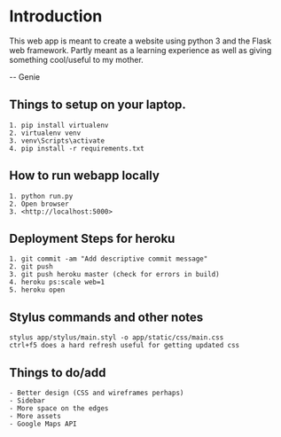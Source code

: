 # Introduction
This web app is meant to create a website using python 3 and the Flask web framework.
Partly meant as a learning experience as well as giving something cool/useful to my mother.

-- Genie

## Things to setup on your laptop.
````
1. pip install virtualenv
2. virtualenv venv
3. venv\Scripts\activate
4. pip install -r requirements.txt
````
## How to run webapp locally
````
1. python run.py
2. Open browser
3. <http://localhost:5000>
````
## Deployment Steps for heroku
````
1. git commit -am "Add descriptive commit message"
2. git push
3. git push heroku master (check for errors in build)
4. heroku ps:scale web=1
5. heroku open
````
## Stylus commands and other notes
````
stylus app/stylus/main.styl -o app/static/css/main.css
ctrl+f5 does a hard refresh useful for getting updated css
````
## Things to do/add
````
- Better design (CSS and wireframes perhaps)
- Sidebar
- More space on the edges
- More assets
- Google Maps API
````